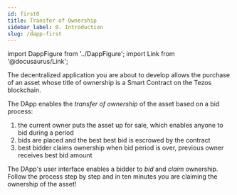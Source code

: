 ```yaml
---
id: first0
title: Transfer of Ownership
sidebar_label: 0. Introduction
slug: /dapp-first
---
```

import DappFigure from '../DappFigure';
import Link from '@docusaurus/Link';

<DappFigure img="ownership_logo.svg" width='30%' />

The decentralized application you are about to develop allows the purchase of an asset whose title of ownership is a <Link to='/docs/contract'>Smart Contract</Link> on the <Link to='/docs/dapp-tools/tezos'>Tezos</Link> blockchain.

The DApp enables the *transfer of ownership* of the asset based on a bid process:
1. the current owner puts the asset up for sale, which enables anyone to bid during a period
2. bids are placed and the best best bid is escrowed by the contract
3. best bidder claims ownership when bid period is over, previous owner receives best bid amount

The DApp's user interface enables a bidder to *bid* and *claim* ownership. Follow the process step by step and in ten minutes you are claiming the ownership of the asset!